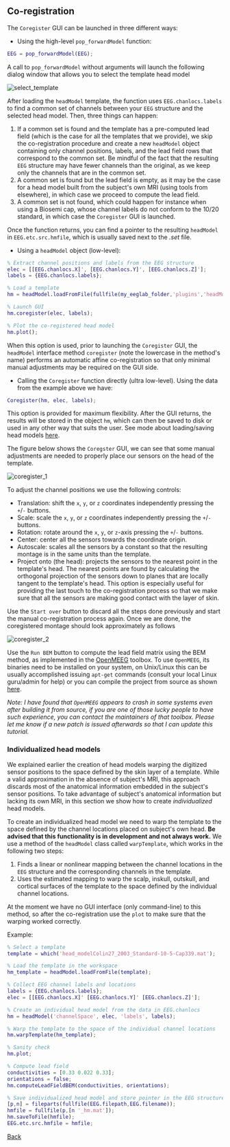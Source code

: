## Co-registration
The `Coregister` GUI can be launched in three different ways:

* Using the high-level `pop_forwardModel` function:
```matlab
EEG = pop_forwardModel(EEG);
```
A call to `pop_forwardModel` without arguments will launch the following dialog window that allows you to select the template head model

![select_template](https://github.com/aojeda/headModel/blob/master/doc/assets/select_template.png)

After loading the `headModel` template, the function uses `EEG.chanlocs.labels` to find a common set of channels between your `EEG` structure and the selected head model. Then, three things can happen:
1. If a common set is found and the template has a pre-computed lead field (which is the case for all the templates that we provide), we skip the co-registration procedure and create a new `headModel` object containing only channel positions, labels, and the lead field rows that correspond to the common set. Be mindful of the fact that the resulting `EEG` structure may have fewer channels than the original, as we keep only the channels that are in the common set.
2. A common set is found but the lead field is empty, as it may be the case for a head model built from the subject's own MRI (using tools from elsewhere), in which case we proceed to compute the lead field.
3. A common set is not found, which could happen for instance when using a Biosemi cap, whose channel labels do not conform to the 10/20 standard, in which case the `Coregister` GUI is launched.

Once the function returns, you can find a pointer to the resulting `headModel` in `EEG.etc.src.hmfile`, which is usually saved next to the *.set* file.

* Using a `headModel` object (low-level):
```matlab
% Extract channel positions and labels from the EEG structure
elec = [[EEG.chanlocs.X]', [EEG.chanlocs.Y]', [EEG.chanlocs.Z]'];
labels = {EEG.chanlocs.labels};

% Load a template
hm = headModel.loadFromFile(fullfile(my_eeglab_folder,'plugins','headModel','resources','head_modelColin27_5003_Standard-10-5-Cap339.mat'));

% Launch GUI
hm.coregister(elec, labels);

% Plot the co-registered head model
hm.plot();
```
When this option is used, prior to launching the `Coregister` GUI, the `headModel` interface method `coregister` (note the lowercase in the method's name) performs an automatic affine co-registration so that only minimal manual adjustments may  be required on the GUI side.

* Calling the `Coregister` function directly (ultra low-level). Using the data from the example above we have:
```matlab
Coregister(hm, elec, labels);
```
This option is provided for maximum flexibility. After the GUI returns, the results will be stored in the object `hm`,  which can then be saved to disk or used in any other way that suits the user. See mode about loading/saving head models [here](https://github.com/aojeda/headModel/blob/master/doc/data_structure.md).

The figure below shows the `Coregster` GUI, we can see that some manual adjustments are needed to properly place our sensors on the head of the template.

![coregister_1](https://github.com/aojeda/headModel/blob/master/doc/assets/coregister_1.png)

To adjust the channel positions we use the following controls:

* Translation: shift the `x`, `y`, or `z` coordinates independently pressing the `+`/`-` buttons.
* Scale: scale the `x`, `y`, or `z` coordinates independently pressing the `+`/`-` buttons.
* Rotation: rotate around the `x`, `y`, or `z`-axis pressing the `+`/`-` buttons.
* Center: center all the sensors towards the coordinate origin.
* Autoscale: scales all the sensors by a constant so that the resulting montage is in the same units than the template.
* Project onto (the head): projects the sensors to the nearest point in the template's head. The nearest points are found by calculating the orthogonal projection of the sensors down to planes that are locally tangent to the template's head. This option is especially useful for providing the last touch to the co-registration process so that we make sure that all the sensors are making good contact with the layer of skin.

Use the `Start over` button to discard all the steps done previously and start the manual co-registration process again. Once we are done, the coregistered montage should look approximately as follows

![coregister_2](https://github.com/aojeda/headModel/blob/master/doc/assets/coregister_2.png)

Use the `Run BEM` button to compute the lead field matrix using the BEM method, as implemented in the [OpenMEEG](https://openmeeg.github.io/) toolbox. To use `OpenMEEG`, its binaries need to be installed on your system, on Unix/Linux this can be usually accomplished issuing `apt-get` commands (consult your local Linux guru/admin for help) or you can compile the project from source as shown [here](https://github.com/openmeeg/openmeeg/).

*Note: I have found that `OpenMEEG` appears to crash in some systems even after building it from source, if you are one of those lucky people to have such experience, you can contact the maintainers of that toolbox. Please let me know if a new  patch is issued afterwards so that I can update this tutorial.*


### Individualized head models
We explained earlier the creation of head models warping the digitized sensor positions to the space defined by the skin layer of a template. While a valid approximation in the absence of subject's MRI, this approach discards most of the anatomical information embedded in the subject's sensor positions. To take advantage of subject's anatomical information but lacking its own MRI, in this section we show how to create *individualized* head models.

To create an individualized head model we need to warp the template to the space defined by the channel locations placed on subject's own head. **Be advised that this functionality is in development and not always work.** We use a method of the `headModel` class called `warpTemplate`, which works in the following two steps:

1. Finds a linear or nonlinear mapping between the channel locations in the `EEG` structure and the corresponding channels in the template.
2. Uses the estimated mapping to warp the scalp, inskull, outskull, and cortical surfaces of the template to the space defined by the individual channel locations.

At the moment we have no GUI interface (only command-line) to this method, so after the co-registration use the `plot` to make sure that the warping worked correctly.

Example:
```matlab
% Select a template
template = which('head_modelColin27_2003_Standard-10-5-Cap339.mat');

% Load the template in the workspace
hm_template = headModel.loadFromFile(template);

% Collect EEG channel labels and locations
labels = {EEG.chanlocs.labels};
elec = [[EEG.chanlocs.X]' [EEG.chanlocs.Y]' [EEG.chanlocs.Z]'];

% Create an individual head model from the data in EEG.chanlocs
hm = headModel('channelSpace', elec, 'labels', labels);

% Warp the template to the space of the individual channel locations
hm.warpTemplate(hm_template);

% Sanity check
hm.plot;

% Compute lead field
conductivities = [0.33 0.022 0.33];
orientations = false;
hm.computeLeadFieldBEM(conductivities, orientations);

% Save individualized head model and store pointer in the EEG structure
[p,n] = fileparts(fullfile(EEG.filepath,EEG.filename));
hmfile = fullfile(p,[n '_hm.mat']);
hm.saveToFile(hmfile);
EEG.etc.src.hmfile = hmfile;
```

[Back](https://github.com/aojeda/headModel/blob/master/doc/Documentation.md)
